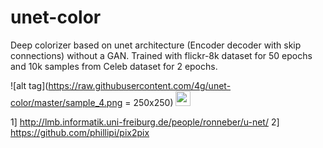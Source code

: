 # unet-color
Deep colorizer based on unet architecture (Encoder decoder with skip connections) without a GAN. 
Trained with flickr-8k dataset for 50 epochs and 10k samples from Celeb dataset for 2 epochs. 

![alt tag](https://raw.githubusercontent.com/4g/unet-color/master/sample_4.png = 250x250)
<img src="https://github.com/favicon.ico" height="24">

1] http://lmb.informatik.uni-freiburg.de/people/ronneber/u-net/
2] https://github.com/phillipi/pix2pix

